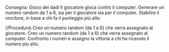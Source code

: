Consegna:
Gioco dei dadi
Il giocatore gioca contro il computer.
Generare un numero random da 1 a 6, sia per il giocatore sia per il computer.
Stabilire il vincitore, in base a chi fa il punteggio più alto.

//Procedura\\
Creo un numero random (da 1 a 6) che verra assegnato al giocatore.
Creo un numero random (da 1 a 6) che verra assegnato al computer.
Confronto i numeri e assegno la vittoria a chi ha ricevuto il numero piu alto.